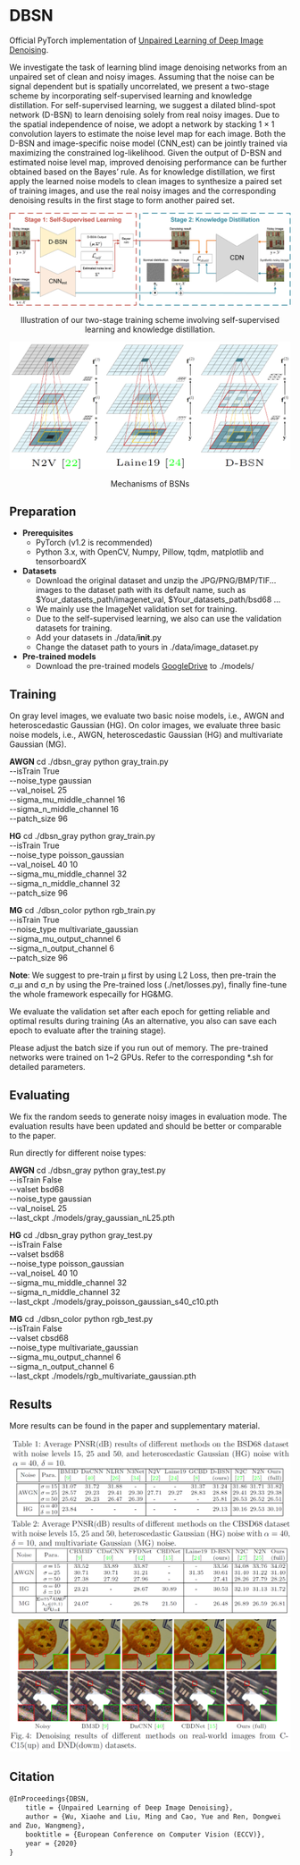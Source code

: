 # DBSN

Official PyTorch implementation of [Unpaired Learning of Deep Image Denoising](http://www.ecva.net/papers/eccv_2020/papers_ECCV/papers/123490341.pdf).

We investigate the task of learning blind image denoising networks from an unpaired set of clean and noisy images.
Assuming that the noise can be signal dependent but is spatially uncorrelated, we present a two-stage scheme by incorporating self-supervised learning and knowledge distillation. 
For self-supervised learning, we suggest a dilated blind-spot network (D-BSN) to learn denoising solely from real noisy images. Due to the spatial independence of noise, we adopt a network by stacking 1 × 1 convolution layers to estimate the noise level map for each image. Both the D-BSN and image-specific noise model (CNN\_est) can be jointly trained via maximizing the constrained log-likelihood. Given the output of D-BSN and estimated noise level map,
improved denoising performance can be further obtained based on the Bayes’ rule. 
As for knowledge distillation, we first apply the learned noise models to clean images to synthesize a paired set of training images, and use the real noisy images and the corresponding denoising results in the first stage to form another paired set.

<img src="./figs/ULD.png">
<p align="center">Illustration of our two-stage training scheme involving self-supervised learning and knowledge distillation.</p>

<img src="./figs/DBSN.png">
<p align="center">Mechanisms of BSNs</p>

## Preparation

- **Prerequisites**
    - PyTorch (v1.2 is recommended)
    - Python 3.x, with OpenCV, Numpy, Pillow, tqdm, matplotlib and tensorboardX
- **Datasets**
    - Download the original dataset and unzip the JPG/PNG/BMP/TIF... images to the dataset path with its default name, such as $Your_datasets_path/imagenet_val, $Your_datasets_path/bsd68 ...
    - We mainly use the ImageNet validation set for training. 
    - Due to the self-supervised learning, we also can use the validation datasets for training.
    - Add your datasets in ./data/__init__.py
    - Change the dataset path to yours in ./data/image_dataset.py
- **Pre-trained models**
    - Download the pre-trained models [GoogleDrive](https://drive.google.com/file/d/10KyDUGdfdHSssmPXpekZcZ7weOnpbYge/view?usp=sharing) to ./models/

## Training

On gray level images, we evaluate two basic noise models, i.e., AWGN and heteroscedastic Gaussian (HG). On color images, we evaluate three basic noise models, i.e., AWGN, heteroscedastic Gaussian (HG) and multivariate Gaussian (MG).

**AWGN**
    cd ./dbsn_gray
    python gray_train.py \
        --isTrain True \
        --noise_type gaussian \
        --val_noiseL 25 \
        --sigma_mu_middle_channel 16 \
        --sigma_n_middle_channel 16 \
        --patch_size 96

**HG**
    cd ./dbsn_gray
    python gray_train.py \
    --isTrain True \
    --noise_type poisson_gaussian \
    --val_noiseL 40 10 \
    --sigma_mu_middle_channel 32 \
    --sigma_n_middle_channel 32 \
    --patch_size 96

**MG**
    cd ./dbsn_color
    python rgb_train.py \
    --isTrain True \
    --noise_type multivariate_gaussian \
    --sigma_mu_output_channel 6 \
    --sigma_n_output_channel 6 \
    --patch_size 96

**Note**:
We suggest to pre-train μ first by using L2 Loss, then pre-train the σ_μ and σ_n by using the Pre-trained loss (./net/losses.py), finally fine-tune the whole framework especailly for HG&MG.

We evaluate the validation set after each epoch for getting reliable and optimal results during training (As an alternative, you also can save each epoch to evaluate after the training stage). 

Please adjust the batch size if you run out of memory. The pre-trained networks were trained on 1~2 GPUs. Refer to the corresponding *.sh for detailed parameters.

## Evaluating

We fix the random seeds to generate noisy images in evaluation mode. The evaluation results have been updated and should be better or comparable to the paper. 

Run directly for different noise types:

**AWGN**
    cd ./dbsn_gray
    python gray_test.py \
    --isTrain False \
    --valset bsd68 \
    --noise_type gaussian \
    --val_noiseL 25 \
    --last_ckpt ./models/gray_gaussian_nL25.pth

**HG**
    cd ./dbsn_gray
    python gray_test.py \
    --isTrain False \
    --valset bsd68 \
    --noise_type poisson_gaussian \
    --val_noiseL 40 10 \
    --sigma_mu_middle_channel 32 \
    --sigma_n_middle_channel 32 \
    --last_ckpt ./models/gray_poisson_gaussian_s40_c10.pth

**MG**
    cd ./dbsn_color
    python rgb_test.py \
    --isTrain False \
    --valset cbsd68 \
    --noise_type multivariate_gaussian \
    --sigma_mu_output_channel 6 \
    --sigma_n_output_channel 6 \
    --last_ckpt ./models/rgb_multivariate_gaussian.pth

## Results
More results can be found in the paper and supplementary material.

<img src="./figs/gray_psnr.png">
<img src="./figs/color_psnr.png">
<img src="./figs/dnd.png">

## Citation

```
@InProceedings{DBSN,
    title = {Unpaired Learning of Deep Image Denoising},
    author = {Wu, Xiaohe and Liu, Ming and Cao, Yue and Ren, Dongwei and Zuo, Wangmeng},
    booktitle = {European Conference on Computer Vision (ECCV)},
    year = {2020}
}
```